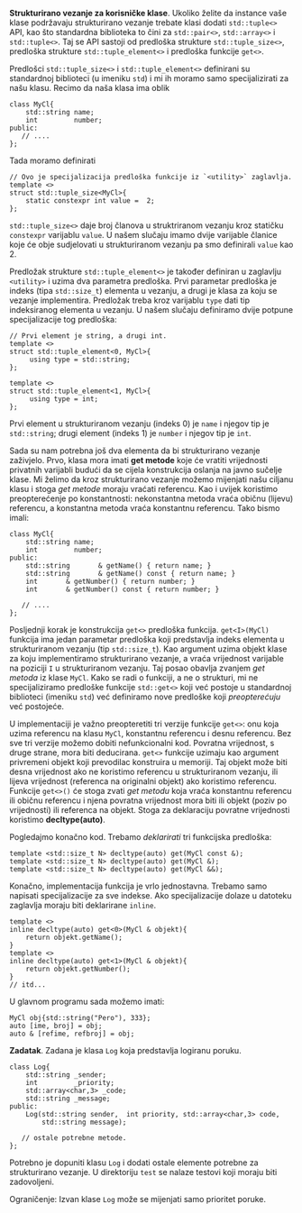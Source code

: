 **Strukturirano vezanje za korisničke klase**. Ukoliko želite da instance vaše 
klase podržavaju strukturirano vezanje trebate klasi dodati `std::tuple<>` 
API, kao što standardna biblioteka to čini za `std::pair<>`, `std::array<>` i 
`std::tuple<>`. Taj se API sastoji od predloška strukture `std::tuple_size<>`, 
predloška strukture `std::tuple_element<>` i predloška funkcije `get<>`. 

Predlošci  `std::tuple_size<>` i `std::tuple_element<>` definirani su standardnoj 
biblioteci (u imeniku `std`) i mi ih moramo samo specijalizirati za našu klasu.
Recimo da naša klasa ima oblik

```
class MyCl{
    std::string name;
    int         number;
public:
   // ....
};
```

Tada moramo definirati 

```
// Ovo je specijalizacija predloška funkcije iz `<utility>` zaglavlja.
template <>
struct std::tuple_size<MyCl>{
    static constexpr int value =  2;
};
```
`std::tuple_size<>` daje broj članova u struktriranom vezanju kroz statičku `constexpr`
varijablu `value`. U našem slučaju imamo dvije varijable članice koje će obje sudjelovati
u strukturiranom vezanju pa smo definirali  `value` kao 2. 


Predložak strukture `std::tuple_element<>` je također definiran u zaglavlju `<utility>` i uzima dva 
parametra predloška. Prvi parametar predloška je indeks (tipa `std::size_t`) elementa u vezanju, a 
drugi je klasa za koju se vezanje implementira. Predložak treba  kroz varijablu `type`  dati tip 
indeksiranog elementa u vezanju. U našem slučaju definiramo dvije potpune specijalizacije tog 
predloška:

```
// Prvi element je string, a drugi int.
template <>
struct std::tuple_element<0, MyCl>{
     using type = std::string;
};

template <>
struct std::tuple_element<1, MyCl>{
     using type = int;
};
```
Prvi element u strukturiranom vezanju (indeks 0) je `name` i njegov tip je `std::string`; drugi element
(indeks 1) je `number` i njegov tip je `int`. 

Sada su nam potrebna još dva elementa da bi strukturirano vezanje zaživjelo. 
Prvo, klasa mora imati **get metode** koje će vratiti vrijednosti privatnih varijabli budući da se cijela 
konstrukcija oslanja na javno sučelje klase. Mi želimo da kroz strukturirano vezanje možemo mijenjati
našu ciljanu klasu i stoga  _get metode_ moraju vraćati referencu. Kao i uvijek koristimo preopterećenje
po konstantnosti: nekonstantna metoda vraća
običnu (lijevu) referencu, a konstantna metoda vraća konstantnu referencu. Tako bismo imali:


```
class MyCl{
    std::string name;
    int         number;
public:
    std::string       & getName() { return name; }
    std::string       & getName() const { return name; }
    int       & getNumber() { return number; }
    int       & getNumber() const { return number; }

   // ....
};
```
Posljednji korak je konstrukcija `get<>` predloška funkcija.  `get<I>(MyCl)` funkcija
ima jedan parametar predloška  koji predstavlja indeks elementa u strukturiranom vezanju 
(tip `std::size_t`). Kao argument uzima objekt klase za koju implementiramo strukturirano vezanje,
a vraća vrijednost varijable na poziciji `I` u strukturiranom vezanju. Taj posao obavlja zvanjem _get metoda_
iz klase `MyCl`.  Kako se radi o funkciji, a ne o strukturi, 
mi ne specijaliziramo predloške funkcije `std::get<>` koji već postoje u standardnoj biblioteci (imeniku `std`)
već definiramo nove predloške koji _preopterećuju_ već postojeće.

U implementaciji je važno preopteretiti tri verzije funkcije  `get<>`: onu koja uzima referencu na klasu `MyCl`, 
konstantnu referencu i desnu referencu. Bez sve tri verzije možemo dobiti nefunkcionalni kod. Povratna vrijednost,
s druge strane, mora biti deducirana. `get<>` funkcije uzimaju kao argument privremeni objekt koji prevodilac 
konstruira u memoriji. Taj objekt može biti desna vrijednost ako ne koristimo referencu u strukturiranom vezanju,
ili lijeva vrijednost (referenca na originalni objekt) ako koristimo referencu.  Funkcije  `get<>()` će stoga 
zvati _get metodu_ koja vraća konstantnu referencu ili običnu referencu i njena povratna vrijednost mora biti ili 
objekt (poziv po vrijednosti) ili referenca na objekt. Stoga za deklaraciju povratne vrijednosti koristimo
**decltype(auto)**.

Pogledajmo konačno kod. Trebamo _deklarirati_ tri funkcijska predloška:


```
template <std::size_t N> decltype(auto) get(MyCl const &);
template <std::size_t N> decltype(auto) get(MyCl &);
template <std::size_t N> decltype(auto) get(MyCl &&);
```

Konačno, implementacija funkcija je vrlo jednostavna. Trebamo samo napisati specijalizacije za 
sve indekse. Ako specijalizacije  dolaze u datoteku zaglavlja moraju biti deklarirane `inline`.


```
template <>
inline decltype(auto) get<0>(MyCl & objekt){
    return objekt.getName();
}
template <>
inline decltype(auto) get<1>(MyCl & objekt){
    return objekt.getNumber();
}
// itd...
```

U glavnom programu sada možemo imati:
```
MyCl obj{std::string("Pero"), 333};
auto [ime, broj] = obj;
auto & [refime, refbroj] = obj;
```


**Zadatak**. Zadana je klasa `Log` koja predstavlja logiranu poruku.

```
class Log{
    std::string _sender; 
    int         _priority; 
    std::array<char,3> _code;                            
    std::string _message; 
public:
    Log(std::string sender,  int priority, std::array<char,3> code, 
        std::string message); 
    
   // ostale potrebne metode. 
};
```

Potrebno je dopuniti klasu `Log` i dodati ostale elemente potrebne za strukturirano vezanje. 
U direktoriju `test` se nalaze testovi koji moraju biti zadovoljeni.

Ograničenje: Izvan klase `Log` može se mijenjati samo prioritet poruke. 

